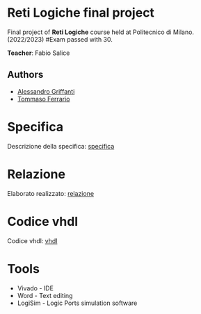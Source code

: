 # Reti Logiche final project

Final project of **Reti Logiche** course held
at Politecnico di Milano. (2022/2023) 
#Exam passed with 30.

**Teacher**: Fabio Salice


## Authors
* [Alessandro Griffanti](https://github.com/AlessandroGriffanti)
* [Tommaso Ferrario ](https://github.com/tommi00)

# Specifica
Descrizione della specifica: [specifica](https://github.com/tommi00/project_reti_logiche/blob/main/PFRL_Specifica_22_23.pdf)

# Relazione
Elaborato realizzato: [relazione](https://github.com/tommi00/project_reti_logiche/blob/main/report.pdf)

# Codice vhdl
Codice vhdl: [vhdl](https://github.com/tommi00/project_reti_logiche/blob/main/project_reti_logiche.srcs/sources_1/new/10680747_10656892.vhd)

# Tools
* Vivado - IDE
* Word - Text editing
* LogiSim - Logic Ports simulation software
